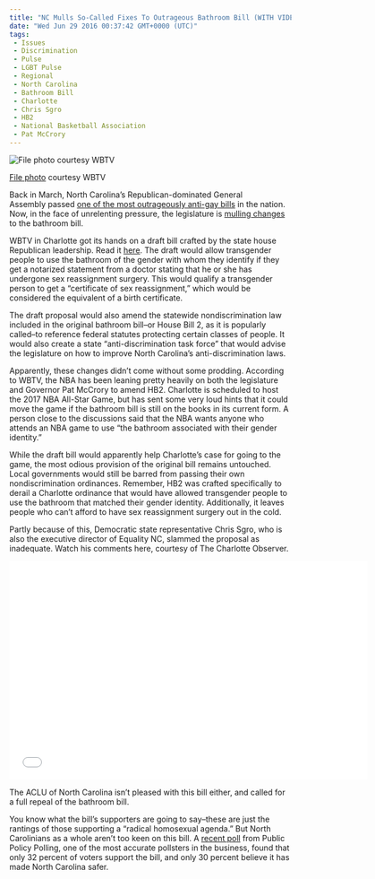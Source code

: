 ```yaml
---
title: "NC Mulls So-Called Fixes To Outrageous Bathroom Bill (WITH VIDEO)"
date: "Wed Jun 29 2016 00:37:42 GMT+0000 (UTC)"
tags: 
 - Issues
 - Discrimination
 - Pulse
 - LGBT Pulse
 - Regional
 - North Carolina
 - Bathroom Bill
 - Charlotte
 - Chris Sgro
 - HB2
 - National Basketball Association
 - Pat McCrory
---
```

<div id="attachment_139564" style="width: 610px" class="wp-caption aligncenter"><img class="size-large wp-image-139564" src="//i2.wp.com/cdn.liberalamerica.org/wp-content/uploads/2016/06/NC-bathroom-equality-600x343.jpg?resize=600%2C343" alt="File photo courtesy WBTV" srcset="//cdn.liberalamerica.org/wp-content/uploads/2016/06/NC-bathroom-equality.jpg 600w, //cdn.liberalamerica.org/wp-content/uploads/2016/06/NC-bathroom-equality.jpg 64w, //cdn.liberalamerica.org/wp-content/uploads/2016/06/NC-bathroom-equality.jpg 350w, //cdn.liberalamerica.org/wp-content/uploads/2016/06/NC-bathroom-equality.jpg 190w, //cdn.liberalamerica.org/wp-content/uploads/2016/06/NC-bathroom-equality.jpg 352w, //cdn.liberalamerica.org/wp-content/uploads/2016/06/NC-bathroom-equality.jpg 700w" sizes="(max-width: 600px) 100vw, 600px" data-recalc-dims="1">
<p class="wp-caption-text"><a href="http://wbtv.images.worldnow.com/images/10869685_G.jpg" onclick="__gaTracker(&apos;send&apos;, &apos;event&apos;, &apos;outbound-article&apos;, &apos;http://wbtv.images.worldnow.com/images/10869685_G.jpg&apos;, &apos;File photo&apos;);">File photo</a> courtesy WBTV</p>
</div><p>Back in March, North Carolina&#x2019;s Republican-dominated&#xA0;General Assembly&#xA0;passed <a href="http://www.liberalamerica.org/2016/03/23/public-safety-nc-repubs-finger-lgbt-residents/">one of the most outrageously anti-gay bills</a> in the nation. Now, in the face of unrelenting pressure, the legislature is <a href="http://www.wbtv.com/story/32326019/house-leadership-drafts-hb2-changes-amid-pressure-from-nba" onclick="__gaTracker(&apos;send&apos;, &apos;event&apos;, &apos;outbound-article&apos;, &apos;http://www.wbtv.com/story/32326019/house-leadership-drafts-hb2-changes-amid-pressure-from-nba&apos;, &apos;mulling changes&apos;);">mulling changes</a> to the bathroom bill.</p><p>WBTV in Charlotte got its hands on a draft bill crafted by the state house Republican leadership. Read it <a href="http://ftpcontent4.worldnow.com/wbtv/pdf/HB2-draft-legislation-wbtv2.pdf" onclick="__gaTracker(&apos;send&apos;, &apos;pageview&apos;, &apos;http://ftpcontent4.worldnow.com/wbtv/pdf/HB2-draft-legislation-wbtv2.pdf&apos;);">here</a>. The draft&#xA0;would allow transgender people to use the bathroom of the gender with whom they identify if they get a notarized statement from a doctor stating that he or she has undergone sex reassignment surgery. This would qualify a transgender person to get a &#x201C;certificate of sex reassignment,&#x201D; which would be considered the equivalent of a birth certificate.</p><p>The draft proposal would also amend the statewide nondiscrimination law included in the original bathroom bill&#x2013;or House Bill 2, as it is popularly called&#x2013;to reference federal statutes protecting certain classes of people. It would also&#xA0;create a state &#x201C;anti-discrimination task force&#x201D; that would advise the legislature on how to improve North Carolina&#x2019;s anti-discrimination laws.</p><p>Apparently, these changes didn&#x2019;t come without some prodding. According to WBTV, the NBA has&#xA0;been leaning pretty heavily on both the legislature and Governor Pat McCrory to amend HB2. Charlotte is scheduled to host the 2017 NBA All-Star Game, but has sent some very loud hints that it could move the game if the bathroom bill is still on the books in its current form. A person close to the discussions said that the NBA wants anyone who attends an NBA game to use &#x201C;the bathroom associated with their gender identity.&#x201D;</p><p>While the draft bill would apparently help Charlotte&#x2019;s case for going to the game,&#xA0;the most odious provision of the original bill remains untouched. Local governments would still be barred from passing their own nondiscrimination ordinances. Remember, HB2 was crafted specifically to derail a Charlotte ordinance that would have allowed transgender people to use the bathroom that matched their gender identity. Additionally, it leaves people who can&#x2019;t afford to have sex reassignment surgery out in the cold.</p><p>Partly because of this, Democratic state representative Chris Sgro, who is also the executive director of Equality NC, slammed the proposal as inadequate. Watch his comments here, courtesy of The Charlotte Observer.</p><p><span class="embed-youtube" style="text-align:center; display: block;"><iframe class="youtube-player" type="text/html" width="640" height="390" src="//www.youtube.com/embed/h-OYmNyXJtk?version=3&amp;rel=1&amp;fs=1&amp;autohide=2&amp;showsearch=0&amp;showinfo=1&amp;iv_load_policy=1&amp;wmode=transparent" allowfullscreen="true" style="border:0;"></iframe></span></p><p>The ACLU of North Carolina isn&#x2019;t pleased with this bill either, and called for a full repeal of the bathroom bill.</p><p><script async src="//platform.twitter.com/widgets.js" charset="utf-8"></script></p><p>You know what the bill&#x2019;s supporters are going to say&#x2013;these are just the rantings of those supporting a &#x201C;radical homosexual agenda.&#x201D; But North Carolinians as a whole aren&#x2019;t too keen on this bill. A <a href="http://www.publicpolicypolling.com/main/2016/06/nc-governors-race-remains-tied-hb2-still-unpopular.html" onclick="__gaTracker(&apos;send&apos;, &apos;event&apos;, &apos;outbound-article&apos;, &apos;http://www.publicpolicypolling.com/main/2016/06/nc-governors-race-remains-tied-hb2-still-unpopular.html&apos;, &apos;recent poll&apos;);">recent poll</a> from Public Policy Polling, one of the most accurate pollsters in the business, found that only 32 percent of voters support the bill, and only 30 percent believe it has made North Carolina safer.</p>
